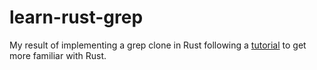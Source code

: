 # learn-rust-grep

My result of implementing a grep clone in Rust following a [tutorial](https://rust-cli.github.io/book/tutorial/cli-args.html) to get more familiar with Rust.
